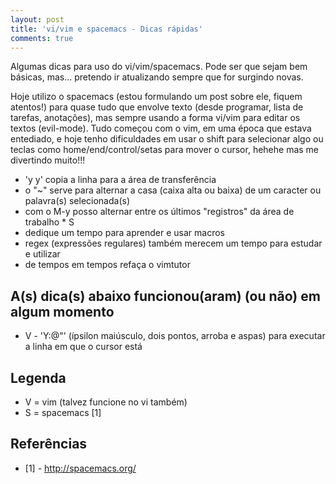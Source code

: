 ```yaml
---
layout: post
title: 'vi/vim e spacemacs - Dicas rápidas'
comments: true
---
```


Algumas dicas para uso do vi/vim/spacemacs. Pode ser que sejam bem básicas, mas... pretendo ir atualizando sempre que for surgindo novas.

Hoje utilizo o spacemacs (estou formulando um post sobre ele, fiquem atentos!) para quase tudo que envolve texto (desde programar, lista de tarefas, anotações), mas sempre usando a forma vi/vim para editar os textos (evil-mode). Tudo começou com o vim, em uma época que estava entediado, e hoje tenho dificuldades em usar o shift para selecionar algo ou teclas como home/end/control/setas para mover o cursor, hehehe mas me divertindo muito!!!

* 'y y' copia a linha para a área de transferência
* o "~" serve para alternar a casa (caixa alta ou baixa) de um caracter ou palavra(s) selecionada(s)
* com o M-y posso alternar entre os últimos "registros" da área de trabalho * S
* dedique um tempo para aprender e usar macros
* regex (expressões regulares) também merecem um tempo para estudar e utilizar
* de tempos em tempos refaça o vimtutor

## A(s) dica(s) abaixo funcionou(aram) (ou não) em algum momento
* V - 'Y:@"' (ípsilon maiúsculo, dois pontos, arroba e aspas) para executar a linha em que o cursor está

## Legenda
* V = vim (talvez funcione no vi também) 
* S = spacemacs [1]

## Referências
* [1] - http://spacemacs.org/
